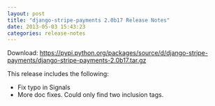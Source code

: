 ```yaml
---
layout: post
title: "django-stripe-payments 2.0b17 Release Notes"
date: 2013-05-03 15:43:23
categories: release-notes
---
```


Download: <https://pypi.python.org/packages/source/d/django-stripe-payments/django-stripe-payments-2.0b17.tar.gz>

This release includes the following:

* Fix typo in Signals
* More doc fixes. Could only find two inclusion tags.
